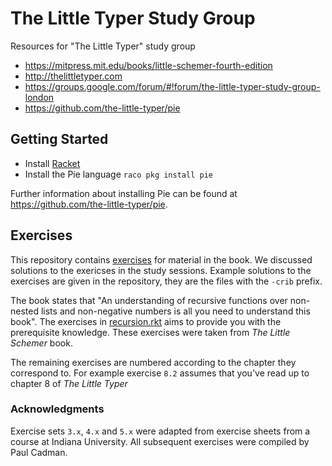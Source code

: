 # The Little Typer Study Group
Resources for "The Little Typer" study group

* https://mitpress.mit.edu/books/little-schemer-fourth-edition
* http://thelittletyper.com
* https://groups.google.com/forum/#!forum/the-little-typer-study-group-london
* https://github.com/the-little-typer/pie

## Getting Started

* Install [Racket](https://racket-lang.org/)
* Install the Pie language `raco pkg install pie`

Further information about installing Pie can be found at https://github.com/the-little-typer/pie.

## Exercises

This repository contains [exercises](exercises/) for material in the book. We discussed solutions to the exericses in the study sessions. Example solutions to the exercises are given in the repository, they are the files with the `-crib` prefix.

The book states that "An understanding of recursive functions over non-nested lists and non-negative numbers is all you need to understand this book". The exercises in [recursion.rkt](exercises/recursion.rkt) aims to provide you with the prerequisite knowledge. These exercises were taken from _The Little Schemer_ book.

The remaining exercises are numbered according to the chapter they correspond to. For example exercise `8.2` assumes that you've read up to chapter 8 of _The Little Typer_

### Acknowledgments

Exercise sets `3.x`, `4.x` and `5.x` were adapted from exercise sheets from a course at Indiana University. All subsequent exercises were compiled by Paul Cadman.
